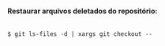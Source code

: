 #### Restaurar arquivos deletados do repositório:

```

$ git ls-files -d | xargs git checkout --

```